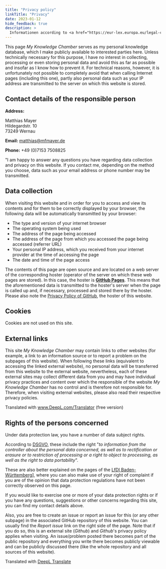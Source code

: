 ```yaml
---
title: "Privacy policy"
linkTitle: "Privacy"
date: 2023-01-12
hide_feedback: true
description: >
  Informationen according to <a href="https://eur-lex.europa.eu/legal-content/DE/TXT/?uri=CELEX:02016R0679-20160504">Datenschutz-Grundverordnung (DSGVO) Abschnitt 2, Artikel 13 und 14</a>.
---
```


This page *My Knowledge Chamber* serves as my personal knowledge database, which I make publicly available to interested parties here. Unless technically necessary for this purpose, I have no interest in collecting, processing or even storing personal data and avoid this as far as possible and insofar as I know how to prevent it. For technical reasons, however, it is unfortunately not possible to completely avoid that when calling Internet pages (including this one), partly also personal data such as your IP address are transmitted to the server on which this website is stored.

## Contact details of the responsible person

**Address:**

Matthias Mayer<br>
Hildegardstr. 10<br>
73249 Wernau<br>

**Email:** matthias@mfmayer.de

**Phone:** +49 (0)7153 7508825

"I am happy to answer any questions you have regarding data collection and privacy on this website. If you contact me, depending on the method you choose, data such as your email address or phone number may be transmitted.

## Data collection

When visiting this website and in order for you to access and view its contents and for them to be correctly displayed by your browser, the following data will be automatically transmitted by your browser:

* The type and version of your internet browser
* The operating system being used
* The address of the page being accessed
* The address of the page from which you accessed the page being accessed (referrer URL)
* Your personal IP address, which you received from your internet provider at the time of accessing the page
* The date and time of the page access

The contents of this page are open source and are located on a web server of the corresponding hoster (operator of the server on which these web pages are stored). In this case, the hoster is **[GitHub Pages](https://pages.github.com)**. This means that the aforementioned data is transmitted to the hoster's server when the page is called up and, if necessary, processed and stored there by the hoster. Please also note the [Privacy Policy of GitHub](https://docs.github.com/de/site-policy/privacy-policies/github-privacy-statement), the hoster of this website.

## Cookies

Cookies are not used on this site.

## External links

This site *My Knowledge Chamber* may contain links to other websites (for example, a link to an information source or to report a problem on the subpages of this website). When following these links (equivalent to accessing the linked external website), no personal data will be transferred from this website to the external website, nevertheless, each of these external sites may collect different data from you and may have individual privacy practices and content over which the responsible of the website *My Knowledge Chamber* has no control and is therefore not responsible for. Therefore, when visiting external websites, please also read their respective privacy policies.

Translated with www.DeepL.com/Translator (free version)

## Rights of the persons concerned

Under data protection law, you have a number of data subject rights.

According to [DSGVO](https://eur-lex.europa.eu/legal-content/DE/TXT/?uri=CELEX:02016R0679-20160504), these include the right "*to information from the controller about the personal data concerned, as well as to rectification or erasure or to restriction of processing or a right to object to processing, as well as the right to data portability*".

These are also better explained on the pages of the [LfDI Baden-Württemberg](https://www.baden-wuerttemberg.datenschutz.de/ihre-betroffenenrechte/)], where you can also make use of your right of complaint if you are of the opinion that data protection regulations have not been correctly observed on this page.

If you would like to exercise one or more of your data protection rights or if you have any questions, suggestions or other concerns regarding this site, you can find my contact details above.

Also, you are free to create an issue or report an issue for this (or any other subpage) in the associated GitHub repository of this website. You can usually find the *Report issue* link on the right side of the page. Note that if you do so, this is an external site (*Github*) and *Github*'s privacy policy applies when visiting. An issue/problem posted there becomes part of the public repository and everything you write there becomes publicly viewable and can be publicly discussed there (like the whole repository and all sources of this website).

Translated with [DeepL Translate](https://www.deepl.com/)